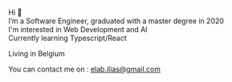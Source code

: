 Hi 👋 <br />
I’m a Software Engineer, graduated with a master degree in 2020 <br />
I'm interested in Web Development and AI <br />
Currently learning Typescript/React <br />

Living in Belgium

You can contact me on : elab.ilias@gmail.com

<!---
IliasElab/IliasElab is a ✨ special ✨ repository because its `README.md` (this file) appears on your GitHub profile.
You can click the Preview link to take a look at your changes.
--->
